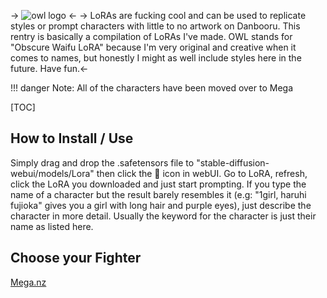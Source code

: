 -> ![owl logo](https://files.catbox.moe/ik55ut.png) <-
-> LoRAs are fucking cool and can be used to replicate styles or prompt characters with little to no artwork on Danbooru. This rentry is basically a compilation of LoRAs I've made. OWL stands for "Obscure Waifu LoRA" because I'm very original and creative when it comes to names, but honestly I might as well include styles here in the future. Have fun.<-

!!! danger Note: All of the characters have been moved over to Mega

[TOC]
## How to Install / Use
Simply drag and drop the .safetensors file to "stable-diffusion-webui/models/Lora" then click the 🎴 icon in webUI. Go to LoRA, refresh, click the LoRA you downloaded and just start prompting. If you type the name of a character but the result barely resembles it (e.g: "1girl, haruhi fujioka" gives you a girl with long hair and purple eyes), just describe the character in more detail. Usually the keyword for the character is just their name as listed here.

 ## Choose your Fighter
[Mega.nz](https://mega.nz/folder/gqogRZZD#A91HiW0VPyS7rkcfELJnkg)
